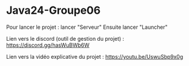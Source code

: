 ﻿# Java24-Groupe06

 Pour lancer le projet :
 lancer "Serveur"
 Ensuite lancer "Launcher"

Lien vers le discord (outil de gestion du projet) : https://discord.gg/hasWuBWb6W

Lien vers la vidéo explicative du projet : https://youtu.be/UswuSbp9x0g
